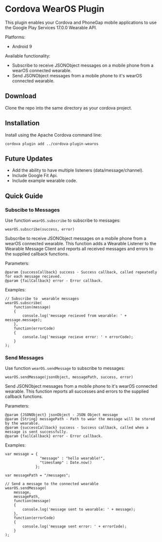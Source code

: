 # Cordova WearOS Plugin

This plugin enables your Cordova and PhoneGap mobile applications to use the Google Play Services 17.0.0 Wearable API.

Platforms:

 * Android 9

Available functionality:

* Subscribe to receive JSONObject messages on a mobile phone from a wearOS connected wearable.
* Send JSONObject messages from a mobile phone to it's wearOS connected wearable.

## Download

Clone the repo into the same directory as your cordova project.

## Installation

Install using the Apache Cordova command line:

    cordova plugin add ../cordova-plugin-wearos

## Future Updates

* Add the ability to have multiple listeners (data/message/channel).
* Include Google Fit Api.
* Include example wearable code.

## Quick Guide

### Subscibe to Messages

Use function `wearOS.subscribe` to subscribe to messages:

    wearOS.subscribe(success, error)

Subscribe to receive JSONObject messages on a mobile phone from a wearOS connected wearable. This function adds a Wearable Listener to the Wearable Message Client and reports all received messages and errors to the supplied callback functions. 

Parameters:

    @param {successCallback} success - Success callback, called repeatedly
    for each message recieved.
    @param {failCallback} error - Error callback.
   

Examples:

    // Subscribe to  wearable messages
    wearOS.subscribe(
        function(message)
        {
            console.log('message recieved from wearable: ' + message.message);
        },
        function(errorCode)
        {
            console.log('message recieve error: ' + errorCode);
        }
    );


### Send Messages

Use function `wearOS.sendMessage` to subscribe to messages:

    wearOS.sendMessage(jsonObject, messagePath, success, error)

Send JSONObject messages from a mobile phone to it's wearOS connected wearable. This function reports all successes and errors to the supplied callback functions. 

Parameters:

    @param {JSONObject} jsonObject - JSON Object message
    @param {String} messagePath - Path to wear the message will be stored by the wearable.
    @param {successCallback} success - Success callback, called when a message is sent successfully.
    @param {failCallback} error - Error callback.
   

Examples:
    
    var message = {
                    "message" : "hello wearable!",
                    "timestamp" : Date.now()
                  };
                  
    var messagePath = "/messages";
                  
    // Send a message to the connected wearable
    wearOS.sendMessage(
        message,
        messagePath,
        function(message)
        {
            console.log('message sent to wearable: ' + message);
        },
        function(errorCode)
        {
            console.log('message sent error: ' + errorCode);
        }
    );

